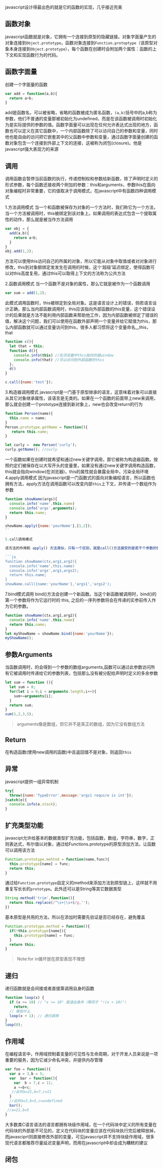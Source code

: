 javascript设计得最出色的就是它的函数的实现，几乎接近完美


## 函数对象
javascript函数就是对象，它拥有一个连接到原型的隐藏链接。对象字面量产生的对象连接到`Object.prototype`，函数对象连接到`Function.protoptype`（该原型对象本身连接到`Object.prototype`），每个函数在创建时会附加两个属性：函数的上下文和实现函数行为的代码。


## 函数字面量
创建一个字面量的函数
```js
var add = function(a,b){
  return a+b;
}

```
add是函数名，可以被省略，省略的函数被成为匿名函数，`(a,b)`括号中的a,b称为参数，他们不普通的变量那被初始化为undefined，而是在该函数被调用时初始化为是实际提供的参数的值。函数字面量可以出现在任何允许表达式出现的地方，函数也可以定义在其它函数中，一个内部函数除了可以访问自己的参数和变量，同时他也能自由的访问把它嵌套其中的父函数中参数和变量，通过函数字面量创建的函数对象包含一个连接到外部上下文的连接，这被称为闭包(closure)。他是javascript强大表现力的来源


## 调用
调用函数会暂停当前函数的执行，传递控制权和参数给新函数，除了声明时定义的形式参数，每个函数还接收两个附加的参数：this和arguments，参数this在面向对象编程时非常重要，它的值取决于调用模式，在javascript中有函数四种调用模式

1.方法调用模式
当一个和函数被保存为对象的一个方法时，我们称它为一个方法，当一个方法被调用时，this被绑定到该对象上。如果调用的表达式包含一个提取属性的动作，那么就是被当作方法调用
```js
var obj = {
  add(a,b){
    return a+b;
  }
}
obj.add(1,2);
```
方法可以使用this访问自己的所属的对象，所以它能从对象中取值或者对对象进行修改，this到对象额绑定发发生在调用的时候，这个‘超级’延迟绑定，使得函数可以对this高度复用，通过this可以取得上下文的方法称为公共方法

2.函数调用模式
当一个函数不是对象的属性，那么它就是被作为一个函数调用
```js
var sum = add(1,2);
```
此模式调用函数时，this被绑定到全局对象。这是语言设计上的错误，倘若语言设计正确，那么当内部函数调用时，this应该指向外部函数的this变量，这个错误设计的后果就是方法不能利用内部函数来帮助他工作，因为内部函数被绑定了错误的值，解决这个问题，我们可以使用在函数外部声明一个变量并给它赋值为this，那么内部函数就可以通过变量访问到this，很多人都习惯将这个变量命名__this，that
```js
function c(){
  let that = this;
  function d(){
    console.info(this) //在浏览器中this指向的是window
    console.info(that) //可以访问到外部函数的this
  };
  d()
}

c.call({name:'test'}); 
```
3.构造器调用模式
javascript是一门基于原型继承的语言，这意味着对象可以直接从其它对象继承属性，该语言是无类的。如果在一个函数的前面带上new来调用，那么就会创建一个prototype连接到新对象上，new也会改变return的行为
```js
function Person(name){
  this.name = name;
}
Person.prototype.getName = function(){
   return this.name;
}

let curly =  new Person('curly');
curly.getName(); //curly
```
一个函数如果在创建时就希望和通过new关键字调用，那它被称为构造器函数。按照约定们被保存在以大写开头的变量里，如果没有通过new关键字调用构造函数，this就会指向window(在浏览器)，this的属性就会暴露全局中，污染全局环境
4.apply调用模式
因为javascript是一门函数式的面向对象编程语言，所以函数也拥有方法，apply方法在调用函数可以改变内部`this`上下文，并传递一个数组作为参数
```js
function showName(args){
  console.info('name',this.name)
  console.info('args',arguments);
  return this.name;
}

showName.apply({name:'yourName'},[1,2]);
``

5.call调用模式

该方法的作用和 apply() 方法类似，只有一个区别，就是call()方法接受的是若干个参数的列表，而apply()方法接受的是一个包含多个参数的数组。

```js
function showName(ctx,arg1,arg2){
  console.info('name',this.name)
  console.info('args',arg1,args2);
  return this.name;
}
showName.call({name:'yourName'},'args1','args2');
```

7.bind模式调用
bind()方法会创建一个新函数。当这个新函数被调用时，bind()的第一个参数将作为它运行时的 this, 之后的一序列参数将会在传递的实参前传入作为它的参数。

```js
function showName(ctx,arg1,arg2){
  console.info('name',this.name)
  return this.name;
}
let myShowName = showName.bind({name:'yourName'});
myShowName();
```

## 参数Arguments
当函数调用时，的会得到一个参数的数组arguments,函数可以通过此参数访问所有它被调用时传递给它的参数列表，包括那么没有被分配给声明时定义的多余参数
```js
let sum = function (){
  let sum = 0;
  for(let i = 0;i < arguments.length;i++){
    sum+=arguments[i];
  }
  return sum;
}
sum(1,2,3,5);
```
> arguments像是数组，但它并不是真正的数组，因为它没有数组方法

## Return
在构造函数(使用new调用的函数)中且返回值不是对象，则返回`this`

## 异常
javascript提供一组异常机制
```js
try{
  throw({name:'TypeError',message:'args1 require is int'});
}catch(e){
  console.info(e.stack); 
}
```

## 扩充类型功能
javascipt允许给基本的数据类型扩充功能，包括函数，数组，字符串，数字，正则表达式，布尔值以对象，通过给Functions.prototype的原型添加方法，让函数可以调用该方法
```js
Function.prototype.mehtod = function(name,func){
  this.prototype[name] = func;
  return this;
} 
```
通过给`Function.prototype`自定义的method来添加方法到原型链上，这样就不用重复写长长的`prototype`。此外还可以是String等其它数据类型
```js
String.method('trim',function(){
  return this.replace(/^\s+|\s+$/g,'');
})
```
基本原型是共用的方法，所以在添加时需要先验证是否已经存在，避免覆盖

```js
Function.prototype.method = function(){
  if(!this.prototype[name]){
    this.prototype[name] = func;
  }
  return this;
}
```
>Note:for in循环放在原型表现不理想


## 递归
递归函数就是会间接或者直接第调用自身的函数

```js
function loop(x) {
  if (x >= 10) // "x >= 10" 是退出条件（等同于 "!(x < 10)"）
    return;
  // 做些什么
  loop(x + 1); // 递归调用
}
loop(0);
```


## 作用域
在编程语言中，作用域控制着变量的可见性与生命周期，对于开发人员来说是一项重要的服务，因为它减少命名冲突，并提供内存管理
```js
var foo = function(){
  var a = 3,b = 5;
  var  bar = function(){
    var  b = 7,c = 11;
    a +=b+c;
   //此时a=21,b=7,c=11
  }
  //此时a=3,b=5,c=undefined
  bar();
 //a=21,b=5
}
```
大多数类C语言语法的语言都拥有块级作用域，在一个代码块中定义的所有变量在代码块的外部是不可见的，定义在代码块的变量应该在代码块执行完后被释放掉，而javasciprt则直接修改外部的变量，可见javascript并不支持块级作用域，很多现代语言都推荐尽量延迟变量声明，而用在javascript中却会成为糟糕的建议

## 闭包

